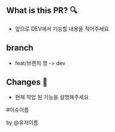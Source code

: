 ## What is this PR? 🔍

- 앞으로 DEV에서 기능할 내용을 적어주세요

## branch

- feat/브랜치 명 -> dev

## Changes 📝

- 현재 작업 된 기능을 설명해주세요

#이슈이름

by @유저이름
